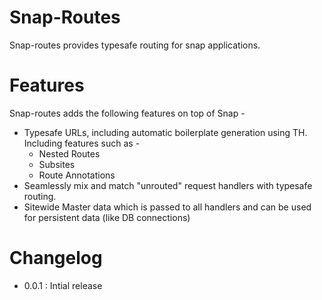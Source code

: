 Snap-Routes
===========

Snap-routes provides typesafe routing for snap applications.

Features
========

Snap-routes adds the following features on top of Snap -

  - Typesafe URLs, including automatic boilerplate generation using TH. Including features such as -
    - Nested Routes
    - Subsites
    - Route Annotations
  - Seamlessly mix and match "unrouted" request handlers with typesafe routing.
  - Sitewide Master data which is passed to all handlers and can be used for persistent data (like DB connections)


Changelog
=========

* 0.0.1   : Intial release
